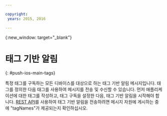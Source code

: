 ```yaml
---

copyright:
 years: 2015, 2016

---
```


{:new_window: target="_blank"}
# 태그 기반 알림
{: #push-ios-main-tags}


특정 태그를 구독하는 모든 디바이스를 대상으로 하는 태그 기반 알림 메시지입니다. 태그를 정의한 다음 태그를 사용하여 메시지를 전송 및 수신할 수 있습니다.
먼저 애플리케이션에 대한 태그를 작성하고, 태그 구독을 설정한 다음, 태그 기반 알림을 시작해야 합니다. [REST API](https://mobile.{DomainName}/imfpushrestapidocs/)를 사용하여 태그 기반 알림을 전송하려면 메시지 자원에 게시하는 중에 "tagNames"가 제공되는지 확인하십시오. 
